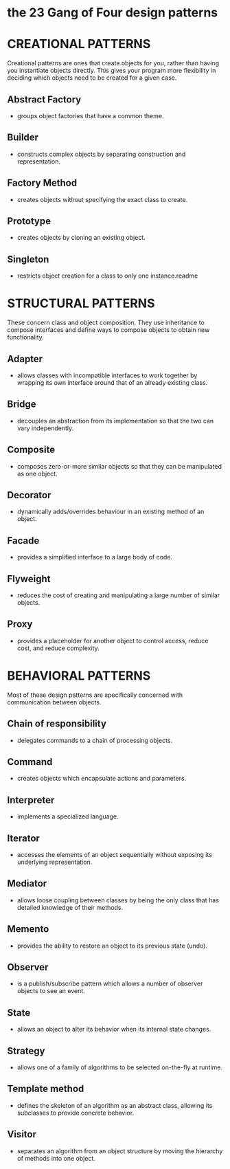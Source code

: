 # the 23 Gang of Four design patterns


# CREATIONAL PATTERNS

Creational patterns are ones that create objects for you, rather than having you instantiate objects directly. This gives your program more flexibility in deciding which objects need to be created for a given case.

## Abstract Factory

* groups object factories that have a common theme.
  
## Builder

* constructs complex objects by separating construction and representation.
  
## Factory Method
  
* creates objects without specifying the exact class to create.
  
## Prototype

* creates objects by cloning an existing object.

## Singleton

* restricts object creation for a class to only one instance.readme


# STRUCTURAL PATTERNS

These concern class and object composition. They use inheritance to compose interfaces and define ways to compose objects to obtain new functionality.

## Adapter

* allows classes with incompatible interfaces to work together by wrapping its own interface around that of an already existing class.

## Bridge

* decouples an abstraction from its implementation so that the two can vary independently.

## Composite

* composes zero-or-more similar objects so that they can be manipulated as one object.

## Decorator

* dynamically adds/overrides behaviour in an existing method of an object.

## Facade

* provides a simplified interface to a large body of code.

## Flyweight

* reduces the cost of creating and manipulating a large number of similar objects.

## Proxy

* provides a placeholder for another object to control access, reduce cost, and reduce complexity.


# BEHAVIORAL PATTERNS

Most of these design patterns are specifically concerned with communication between objects.

## Chain of responsibility

* delegates commands to a chain of processing objects.

## Command

* creates objects which encapsulate actions and parameters.

## Interpreter

* implements a specialized language.

## Iterator

* accesses the elements of an object sequentially without exposing its underlying representation.

## Mediator

* allows loose coupling between classes by being the only class that has detailed knowledge of their methods.

## Memento

* provides the ability to restore an object to its previous state (undo).

## Observer

* is a publish/subscribe pattern which allows a number of observer objects to see an event.

## State

* allows an object to alter its behavior when its internal state changes.

## Strategy

* allows one of a family of algorithms to be selected on-the-fly at runtime.

## Template method

* defines the skeleton of an algorithm as an abstract class, allowing its subclasses to provide concrete behavior.

## Visitor

* separates an algorithm from an object structure by moving the hierarchy of methods into one object.
